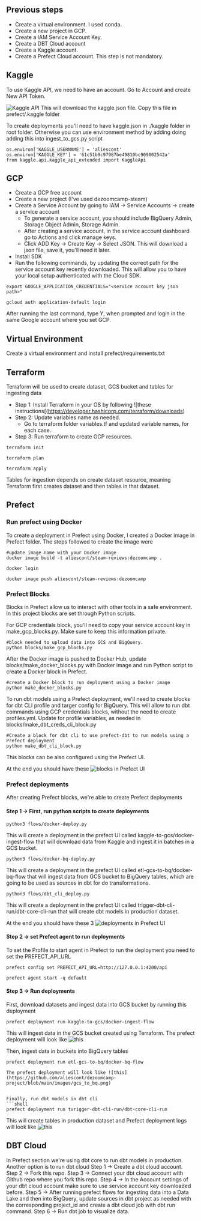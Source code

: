 ## Previous steps

- Create a virtual environment. I used conda.
- Create a new project in GCP.
- Create a IAM Service Account Key.
- Create a DBT Cloud account 
- Create a Kaggle account.
- Create a Prefect Cloud account. This step is not mandatory.

## Kaggle
To use Kaggle API, we need to have an account.
Go to Account and create New API Token. 

![Kaggle API](images/kaggle_api.png)
This will download the kaggle.json file. Copy this file in prefect/.kaggle folder

To create deployments you'll need to have kaggle.json in ./kaggle folder in root folder.
Otherwise you can use environment method by adding doing adding this into ingest_to_gcs.py script

```shell
os.environ['KAGGLE_USERNAME'] = 'aliescont'
os.environ['KAGGLE_KEY'] = '61c51b9c97987be49810bc909802542a'
from kaggle.api.kaggle_api_extended import KaggleApi
```

## GCP
- Create a GCP free account
- Create a new project (I've used dezoomcamp-steam)
- Create a Service Account by going to IAM -> Service Accounts -> create a service account
    - To generate a service account, you should include BigQuery Admin, Storage Object Admin, Storage Admin.
    - After creating a service account, in the service account dashboard go to Actions and click manage keys.
    - Click ADD Key -> Create Key -> Select JSON. This will download a json file, save it, you'll need it later.
- Install SDK
- Run the following commands, by updating the correct path for the service account key recently downloaded. This will allow you to have your local setup authenticated with the Cloud SDK.

```shell
export GOOGLE_APPLICATION_CREDENTIALS="<service account key json path>"  

gcloud auth application-default login
```
After running the last command, type Y, when prompted and login in the same Google account where you set GCP.

## Virtual Environment

Create a virtual environment and install prefect/requirements.txt

## Terraform
Terraform will be used to create dataset, GCS bucket and tables for ingesting data

- Step 1: Install Terraform in your OS by following ![these instructions[(https://developer.hashicorp.com/terraform/downloads)
- Step 2: Update variables name as needed.
    - Go to terraform folder variables.tf and updated variable names, for each case.
- Step 3: Run terraform to create GCP resources. 
```shell
terraform init

terraform plan

terraform apply
```

Tables for ingestion depends on create dataset resource, meaning Terraform first creates dataset and then tables in that dataset. 

## Prefect

### Run prefect using Docker
To create a deployment in Prefect using Docker, I created a Docker image in Prefect folder. The steps followed to create the image were 

```shell
#update image name with your Docker image
docker image build -t aliescont/steam-reviews:dezoomcamp .

docker login 

docker image push aliescont/steam-reviews:dezoomcamp
```

### Prefect Blocks
Blocks in Prefect allow us to interact with other tools in a safe environment. In this project blocks are set through Python scripts.

For GCP credentials block, you'll need to copy your service account key in make_gcp_blocks.py. Make sure to keep this information private.

```shell
#block needed to upload data into GCS and BigQuery. 
python blocks/make_gcp_blocks.py
```

After the Docker image is pushed to Docker Hub, update blocks/make_docker_blocks.py with Docker image and run Python script to create a Docker block in Prefect.

```shell
#create a Docker block to run deployment using a Docker image
python make_docker_blocks.py

```
To run dbt models using a Prefect deployment, we'll need to create blocks for dbt CLI profile and targer config for BigQuery. This will allow to run dbt commands using GCP credentials blocks, without the need to create profiles.yml. Update for profile variables, as needed in blocks/make_dbt_creds_cli_block.py

```shell
#Create a block for dbt cli to use prefect-dbt to run models using a Prefect deployment
python make_dbt_cli_block.py
```

This blocks can be also configured using the Prefect UI. 

At the end you should have these ![blocks in Prefect UI](https://github.com/aliescont/dezoomcamp-project/blob/main/images/prefect_blocks.png)


### Prefect deployments

After creating Prefect blocks, we're able to create Prefect deployments

#### Step 1 -> First, run python scripts to create deployments

```shell
python3 flows/docker-deploy.py
```

This will create a deployment in the prefect UI called kaggle-to-gcs/docker-ingest-flow that will download data from Kaggle and ingest it in batches in a GCS bucket.

```shell
python3 flows/docker-bq-deploy.py
```

This will create a deployment in the prefect UI called etl-gcs-to-bq/docker-bq-flow that will ingest data from GCS bucket to BigQuery tables, which are going to be used as sources in dbt for do transformations.


```shell
python3 flows/dbt_cli_deploy.py
```

This will create a deployment in the prefect UI called trigger-dbt-cli-run/dbt-core-cli-run that will create dbt models in production dataset.

At the end you should have these 3 ![deployments in Prefect UI](https://github.com/aliescont/dezoomcamp-project/blob/main/images/prefect_deployments.png)

#### Step 2 -> set Prefect agent to run deployments

To set the Profile to start agent in Prefect to run the deployment you need to set the PREFECT_API_URL

```shell
prefect config set PREFECT_API_URL=http://127.0.0.1:4200/api

prefect agent start -q default
```

#### Step 3 -> Run deployments

First, download datasets and ingest data into GCS bucket by running this deployment 

```shell
prefect deployment run kaggle-to-gcs/docker-ingest-flow
```
This will ingest data in the GCS bucket created using Terraform. The prefect deployment will look like ![this](https://github.com/aliescont/dezoomcamp-project/blob/main/images/ingest_data_prefect.png)

Then, ingest data in buckets into BigQuery tables

```shell
prefect deployment run etl-gcs-to-bq/docker-bq-flow 
```
```
The prefect deployment will look like ![this](https://github.com/aliescont/dezoomcamp-project/blob/main/images/gcs_to_bq.png)


Finally, run dbt models in dbt cli
```shell
prefect deployment run tvrigger-dbt-cli-run/dbt-core-cli-run
```
This will create tables in production dataset and Prefect deployment logs will look like ![this](https://github.com/aliescont/dezoomcamp-project/blob/main/images/dbt_cli.png)

## DBT Cloud
In Prefect section we're using dbt core to run dbt models in production. Another option is to run dbt cloud
Step 1 -> Create a dbt cloud account. 
Step 2 -> Fork this repo.
Step 3 -> Connect your dbt cloud account with Github repo where you fork this repo.
Step 4 -> In the Account settings of your dbt cloud account make sure to use service account key downloaded before.
Step 5 -> After running prefect flows for ingesting data into a Data Lake and then into BigQuery, update sources in dbt project as needed with the corresponding project_id and create a dbt cloud job with dbt run command.
Step 6 -> Run dbt job to visualize data.